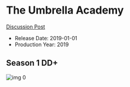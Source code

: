# The Umbrella Academy

[Discussion Post](https://www.avsforum.com/threads/bass-eq-for-filtered-movies.2995212/post-57617498)

* Release Date: 2019-01-01
* Production Year: 2019

## Season 1 DD+

![img 0](https://i.imgur.com/CfY29RS.jpg)

